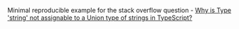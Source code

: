 Minimal reproducible example for the stack overflow question - [Why is Type 'string' not assignable to a Union type of strings in TypeScript?](https://stackoverflow.com/questions/79234740/why-is-type-string-not-assignable-to-a-union-type-of-strings-in-typescript)

